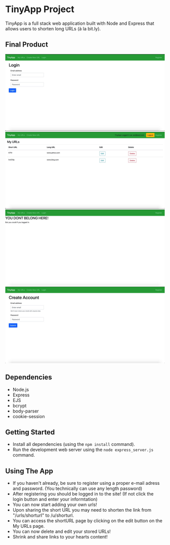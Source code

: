 # TinyApp Project

TinyApp is a full stack web application built with Node and Express that allows users to shorten long URLs (à la bit.ly).

## Final Product

!["Login Page"](/docs/Login-Page.jpg)
!["My URLs"](/docs/My-URLs.jpg)
!["Homepage w/o Login"](/docs/Homepage-Without-Login.jpg)
!["Create Account"](/docs/Create-Account-Page.jpg)

## Dependencies

- Node.js
- Express
- EJS
- bcrypt
- body-parser
- cookie-session

## Getting Started

- Install all dependencies (using the `npm install` command).
- Run the development web server using the `node express_server.js` command.

## Using The App

- If you haven't already, be sure to register using a proper e-mail adress and password.  (You technically can use any length password)
- After registering you should be logged in to the site! (If not click the login button and enter your informtation)
- You can now start adding your own urls!
- Upon sharing the short URL you may need to shorten the link from "/urls/shorturl" to /u/shorturl.
- You can access the shortURL page by clicking on the edit button on the My URLs page.
- You can now delete and edit your stored URLs!
- Shrink and share links to your hearts content!